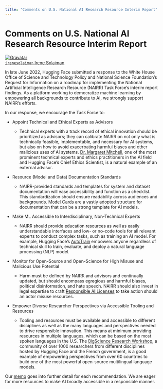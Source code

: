 ```yaml
---
title: "Comments on U.S. National AI Research Resource Interim Report"
---
```


<h1>
    Comments on U.S. National AI Research Resource Interim Report
</h1>

<div class="author-card">
    <a href="/Irene">
        <img class="avatar avatar-user" src="/blog/assets/89_nairr_rfi/ISolaiman_Headshot.png" title="Gravatar">
        <div class="bfc">
            <code>irenesolaiman</code>
            <span class="fullname">Irene Solaiman</span>
        </div>
    </a>
</div>

In late June 2022, Hugging Face submitted a response to the White House Office of Science and Technology Policy and National Science Foundation’s Request for Information on a roadmap for implementing the National Artificial Intelligence Research Resource (NAIRR) Task Force’s interim report findings. As a platform working to democratize machine learning by empowering all backgrounds to contribute to AI, we strongly support NAIRR’s efforts. 

In our response, we encourage the Task Force to:  

- Appoint Technical and Ethical Experts as Advisors
    - Technical experts with a track record of ethical innovation should be prioritized as advisors; they can calibrate NAIRR on not only what is technically feasible, implementable, and necessary for AI systems, but also on how to avoid exacerbating harmful biases and other malicious uses of AI systems. [Dr. Margaret Mitchell](https://www.m-mitchell.com/), one of the most prominent technical experts and ethics practitioners in the AI field and Hugging Face’s Chief Ethics Scientist, is a natural example of an external advisor.

- Resource (Model and Data) Documentation Standards 
    - NAIRR-provided standards and templates for system and dataset documentation will ease accessibility and function as a checklist. This standardization should ensure readability across audiences and backgrounds. [Model Cards](https://huggingface.co/docs/hub/models-cards) are a vastly adopted structure for documentation that can be a strong template for AI models. 

- Make ML Accessible to Interdisciplinary, Non-Technical Experts 
    - NAIRR should provide education resources as well as easily understandable interfaces and low- or no-code tools for all relevant experts to conduct complex tasks, such as training an AI model. For example, Hugging Face’s [AutoTrain](https://huggingface.co/autotrain) empowers anyone regardless of technical skill to train, evaluate, and deploy a natural language processing (NLP) model. 

- Monitor for Open-Source and Open-Science for High Misuse and Malicious Use Potential
    - Harm must be defined by NAIRR and advisors and continually updated, but should encompass egregious and harmful biases, political disinformation, and hate speech. NAIRR should also invest in legal expertise to craft [Responsible AI Licenses](https://bigscience.huggingface.co/blog/the-bigscience-rail-license) to take action should an actor misuse resources.

- Empower Diverse Researcher Perspectives via Accessible Tooling and Resources
    - Tooling and resources must be available and accessible to different disciplines as well as the many languages and perspectives needed to drive responsible innovation. This means at minimum providing resources in multiple languages, which can be based on the most spoken languages in the U.S. The [BigScience Research Workshop](https://bigscience.huggingface.co/), a community of over 1000 researchers from different disciplines hosted by Hugging Face and the French government, is a good example of empowering perspectives from over 60 countries to build one of the most powerful open-source multilingual language models. 

Our <a href="/blog/assets/89_nairr_rfi/Hugging_Face_NAIRR_RFI_2022.pdf">memo</a> goes into further detail for each recommendation. We are eager for more resources to make AI broadly accessible in a responsible manner.




